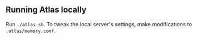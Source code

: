 ## Running Atlas locally
                           
Run `./atlas.sh`. To tweak the local server's settings, make modifications
to `.atlas/memory.conf`.